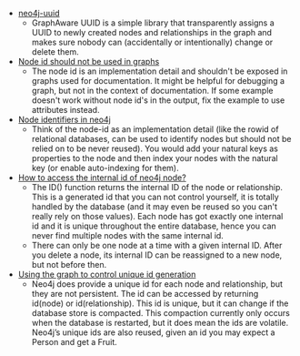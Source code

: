  - [neo4j-uuid](https://github.com/graphaware/neo4j-uuid)
    - GraphAware UUID is a simple library that transparently assigns a UUID to newly created nodes and relationships in the graph and makes sure nobody can (accidentally or intentionally) change or delete them.
 - [Node id should not be used in graphs](https://github.com/neo4j/neo4j/issues/258)
    - The node id is an implementation detail and shouldn't be exposed in graphs used for documentation. It might be helpful for debugging a graph, but not in the context of documentation. If some example doesn't work without node id's in the output, fix the example to use attributes instead.
 - [Node identifiers in neo4j](http://stackoverflow.com/questions/9051442/node-identifiers-in-neo4j)
    - Think of the node-id as an implementation detail (like the rowid of relational databases, can be used to identify nodes but should not be relied on to be never reused). You would add your natural keys as properties to the node and then index your nodes with the natural key (or enable auto-indexing for them).
 - [How to access the internal id of neo4j node?](http://stackoverflow.com/questions/27968827/how-to-access-the-internal-id-of-neo4j-node)
    - The ID() function returns the internal ID of the node or relationship. This is a generated id that you can not control yourself, it is totally handled by the database (and it may even be reused so you can't really rely on those values). Each node has got exactly one internal id and it is unique throughout the entire database, hence you can never find multiple nodes with the same internal id.
    - There can only be one node at a time with a given internal ID. After you delete a node, its internal ID can be reassigned to a new node, but not before then.
 - [Using the graph to control unique id generation](https://gist.github.com/jacquibo/8012859)
    - Neo4j does provide a unique id for each node and relationship, but they are not persistent. The id can be accessed by returning id(node) or id(relationship). This id is unique, but it can change if the database store is compacted. This compaction currently only occurs when the database is restarted, but it does mean the ids are volatile. Neo4j’s unique ids are also reused, given an id you may expect a Person and get a Fruit.